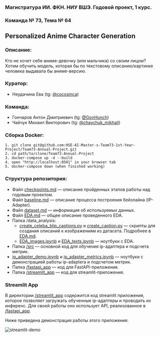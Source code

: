 ### Магистратура ИИ. ФКН. НИУ ВШЭ. Годовой проект, 1 курс.
### Команда № 73, Тема № 64

## Personalized Anime Character Generation

### Описание:

Кто не хочет себе аниме-девочку (или мальчика) со своим лицом? Хотим обучить модель, которая бы по текстовому описанию/картинке человека выдавала бы аниме-версию.

### Куратор: 

- Неудачина Ева (tg: [@cocosinca](https://t.me/cocosinca))

### Команда:

- Гончаров Антон Дмитриевич (tg: [@GonHunch](https://t.me/GonHunch))
- Чайчук Михаил Викторович (tg: [@chaychuk_mikhail](https://t.me/chaychuk_mikhail))

### Сборка Docker:

```
1. git clone git@github.com:HSE-AI-Master-s-Team73-1st-Year-Project/Team73-Annual-Project.git
2. cd path/to/clone/Team73-Annual-Project
3. docker-compose up -d --build
4. open "http://localhost:8501" in your browser tab
5. docker-compose down (when finished working)
```

### Структура репозитория:

- Файл [checkpoints.md](./checkpoints.md) — описание пройденных этапов работы над годовым проектом.
- Файл [baseline.md](./baseline.md) — описание процесса построения бейзлайна (IP-Adapter).
- Файл [dataset.md](./dataset.md) — информация об используемых данных.
- Файл [EDA.md](./EDA.md) — общее описание проведенного EDA.
- Папка /data_analysis:
    - [create_celeba_blip_captions.py](./data_analysis/create_celeba_blip_captions.py) и [create_caption.py](./data_analysis/create_caption.py) — скрипты для создания описаний к изображениям из датасета. Подробнее в [EDA.md](./EDA.md).
    - [EDA_images.ipynb](./data_analysis/EDA_images.ipynb) и [EDA_texts.ipynb](./data_analysis/EDA_text.ipynb) — ноутбуки с EDA.
- Папка [/src](./src/) — основной код для обучения ip-адаптера и подсчета метрик.
- [ip_adapter_demo.ipynb](./ip_adapter_demo.ipynb) и [ip_adapter_metrics.ipynb](ip_adapter_metrics.ipynb) — ноутбуки с демонстрацией работы ip-adaptera и подсчетом метрик.
- Папка  [/fastapi_app](./fastapi_app/) — код для FastAPI-приложения.
- Папка [/streamlit_app](./streamlit_app/) — код для streamlit-приложения.

<!-- ### FastAPI App

В [/fastapi_app](./fastapi_app/) содержится код fastapi-приложения для загрузки и инференса ip-адаптеров. Реализованные методы и их устройство приведены в файле  [/fastapi_app/openapi.yaml](./fastapi_app/openapi.yaml).

Демонстрация работы с API:

 ![fastapi-demo](./assets/gifs/fastapi-demo.gif) -->

### Streamlit App

В директории [/streamlit_app](./streamlit_app/) содержится код streamlit приложения, которое позволяет загружать обученные ip-адаптеры и проводить их инференс. Для своей работы оно использует API, реализованное в [/fastapi_app](./fastapi_app/).

Ниже приведена демонстрация работы этого приложения:

 ![streamlit-demo](./assets/gifs/streamlit-demo.gif)

